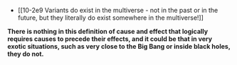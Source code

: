 - [[10-2e9 Variants do exist in the multiverse - not in the past or in the future, but they literally do exist somewhere in the multiverse!]]

**There is nothing in this definition of cause and effect that logically requires causes to precede their effects, and it could be that in very exotic situations, such as very close to the Big Bang or inside black holes, they do not.**